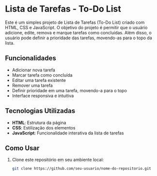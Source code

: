 # Lista de Tarefas - To-Do List

Este é um simples projeto de Lista de Tarefas (To-Do List) criado com HTML, CSS e JavaScript. O objetivo do projeto é permitir que o usuário adicione, edite, remova e marque tarefas como concluídas. Além disso, o usuário pode definir a prioridade das tarefas, movendo-as para o topo da lista.

## Funcionalidades

- Adicionar nova tarefa
- Marcar tarefa como concluída
- Editar uma tarefa existente
- Remover uma tarefa
- Definir prioridade em uma tarefa, movendo-a para o topo
- Interface responsiva e intuitiva

## Tecnologias Utilizadas

- **HTML**: Estrutura da página
- **CSS**: Estilização dos elementos
- **JavaScript**: Funcionalidade interativa da lista de tarefas

## Como Usar

1. Clone este repositório em seu ambiente local:

   ```bash
   git clone https://github.com/seu-usuario/nome-do-repositorio.git
